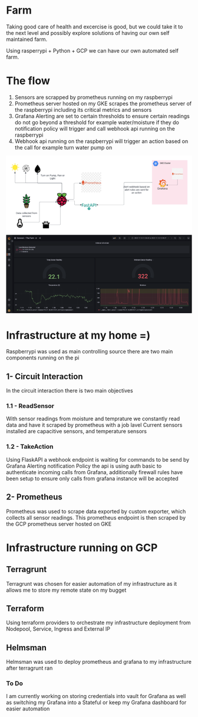 # Farm

Taking good care of health and excercise is good, but we could take it to the next level and possibly explore solutions of having our own self maintained farm. 

Using rasperrypi + Python + GCP we can have our own automated self farm. 


# The flow #

1. Sensors are scrapped by prometheus running on my raspberrypi 
2. Prometheus server hosted on my GKE scrapes the prometheus server of the raspberrypi including its critical metrics and sensors 
3. Grafana Alerting are set to certain thresholds to ensure certain readings do not go beyond a threshold for example water/moisture if they do notification policy will trigger and call webhook api running on the raspberrypi
4. Webhook api running on the raspberrypi will trigger an action based on the call for example turn water pump on 

![Alt text](./docs/Flow_Diagram.png?raw=true "Flow")
![Alt text](./docs/Dashbhoard_1.png?raw=true "Title")


# Infrastructure at my home =) #



Raspberrypi was used as main controlling source there are two main components running on the pi

 ## 1- Circuit Interaction ##
 In the circuit interaction there is two main objectives 
 
 ### 1.1 - ReadSensor ###
 With sensor readings from moisture and temprature we constantly read data and have it scraped by prometheus with a job lavel
 Current sensors installed are capacitive sensors, and temperature sensors 
 ### 1.2 - TakeAction ###
 Using FlaskAPI a webhook endpoint is waiting for commands to be send by Grafana Alerting notification Policy
 the api is using auth basic to authenticate incoming calls from Grafana, additionally firewall rules have been setup to ensure only calls from grafana instance will be accepted 
 
 ## 2- Prometheus ##
 Prometheus was used to scrape data exported by custom exporter, which collects all sensor readings. This prometheus endpoint is then scraped by the GCP prometheus   server hosted on GKE
 
# Infrastructure running on GCP #


 ## Terragrunt ##
 Terragrunt was chosen for easier automation of my infrastructure as it allows me to store my remote state on my bugget 
 
 ## Terraform ##
 Using terraform providers to orchestrate my infrastructure deployment from Nodepool, Service, Ingress and External IP

 ## Helmsman ##
 Helmsman was used to deploy prometheus and grafana to my infrastructure after terragrunt ran 


 ### To Do ###
 I am currently working on storing credentials into vault for Grafana as well as switching my Grafana into a Stateful or keep my Grafana dashboard for easier automation 








